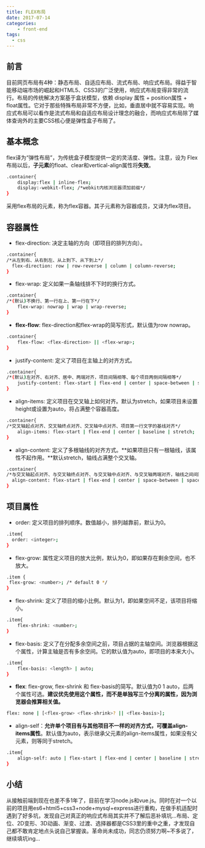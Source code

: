 ```yaml
---
title: FLEX布局
date: 2017-07-14
categories:
	- front-end
tags:
  - css
---
```

## 前言
目前网页布局有4种：静态布局、自适应布局、流式布局、响应式布局。得益于智能移动端市场的崛起和HTML5、CSS3的广泛使用，响应式布局变得非常的流行。布局的传统解决方案基于盒状模型，依赖 display 属性 + position属性 + float属性。它对于那些特殊布局非常不方便，比如，垂直居中就不容易实现。响应式布局可以看作是流式布局和自适应布局设计理念的融合，而响应式布局除了媒体查询外的主要CSS核心便是弹性盒子布局了。
## 基本概念
flex译为“弹性布局”，为传统盒子模型提供一定的灵活度、弹性。注意，设为 Flex 布局以后，**子元素**的float、clear和vertical-align属性将**失效**。
``` bash
.container{
	display:flex | inline-flex;
	display:-webkit-flex; /*webkit内核浏览器须加前缀*/
}
```
采用flex布局的元素，称为flex容器。其子元素称为容器成员，又译为flex项目。
## 容器属性
- flex-direction: 决定主轴的方向（即项目的排列方向）。
``` bash
.container{
/*从左到右、从右到左、从上到下、从下到上*/
  flex-direction: row | row-reverse | column | column-reverse;
}
```
- flex-wrap: 定义如果一条轴线排不下时的换行方式。
``` bash
.container{
/*(默认)不换行、第一行在上、第一行在下*/
	flex-wrap: nowrap | wrap | wrap-reverse;
}
```
- **flex-flow**: flex-direction和flex-wrap的简写形式，默认值为row nowrap。
``` bash
.container{
	flex-flow: <flex-direction> || <flex-wrap>;
}
```
- justify-content: 定义了项目在主轴上的对齐方式。
``` bash
.container{
/*(默认)左对齐、右对齐、居中、两端对齐，项目间隔相等、每个项目两侧间隔相等*/
	justify-content: flex-start | flex-end | center | space-between | space-around;
}
```
- align-items: 定义项目在交叉轴上如何对齐。默认为stretch，如果项目未设置height或设置为auto，将占满整个容器高度。
``` bash
.container{
/*交叉轴起点对齐、交叉轴终点对齐、交叉轴中点对齐、项目第一行文字的基线对齐*/
	align-items: flex-start | flex-end | center | baseline | stretch;
}
```
- align-content: 定义了多根轴线的对齐方式。**如果项目只有一根轴线，该属性不起作用。**默认stretch，轴线占满整个交叉轴。
``` bash
.container{
/*与交叉轴起点对齐、与交叉轴终点对齐、与交叉轴中点对齐、与交叉轴两端对齐，轴线之间间隔平均分布、每根轴线两侧间隔相等。*/
  align-content: flex-start | flex-end | center | space-between | space-around | stretch;
}
```
## 项目属性
- order: 定义项目的排列顺序。数值越小，排列越靠前，默认为0。
``` bash
.item{
  order: <integer>;
}
```
- flex-grow: 属性定义项目的放大比例，默认为0，即如果存在剩余空间，也不放大。
``` bash
.item {
 flex-grow: <number>; /* default 0 */
}
```
- flex-shrink: 定义了项目的缩小比例。默认为1，即如果空间不足，该项目将缩小。
``` bash
.item{
	flex-shrink: <number>;
}
```
- flex-basis: 定义了在分配多余空间之前，项目占据的主轴空间。浏览器根据这个属性，计算主轴是否有多余空间。它的默认值为auto，即项目的本来大小。
``` bash
.item{
	flex-basis: <length> | auto;
}
```
- **flex**: flex-grow, flex-shrink 和 flex-basis的简写。默认值为0 1 auto，后两个属性可选。**建议优先使用这个属性，而不是单独写三个分离的属性，因为浏览器会推算相关值。**
``` bash
flex: none | [<flex-grow> <flex-shrink>? || <flex-basis>];
```
- align-self：**允许单个项目有与其他项目不一样的对齐方式，可覆盖align-items属性**。默认值为auto，表示继承父元素的align-items属性，如果没有父元素，则等同于stretch。
``` bash
.item{
	align-self: auto | flex-start | flex-end | center | baseline | stretch;
}
```
## 小结
从接触前端到现在也差不多1年了，目前在学习node.js和vue.js。同时在对一个以前的项目用es6+html5+css3+node+mysql+express进行重构，在做手机适配时遇到了好多坑，发现自己对真正的响应式布局其实并不了解后恶补填坑...布局、定位、2D变形、3D动画、渐变、过渡、选择器都是CSS3里的重中之重，才发现自己都不敢肯定地点头说自己掌握诶。革命尚未成功，同志仍须努力啊~不多说了，继续填坑ing...